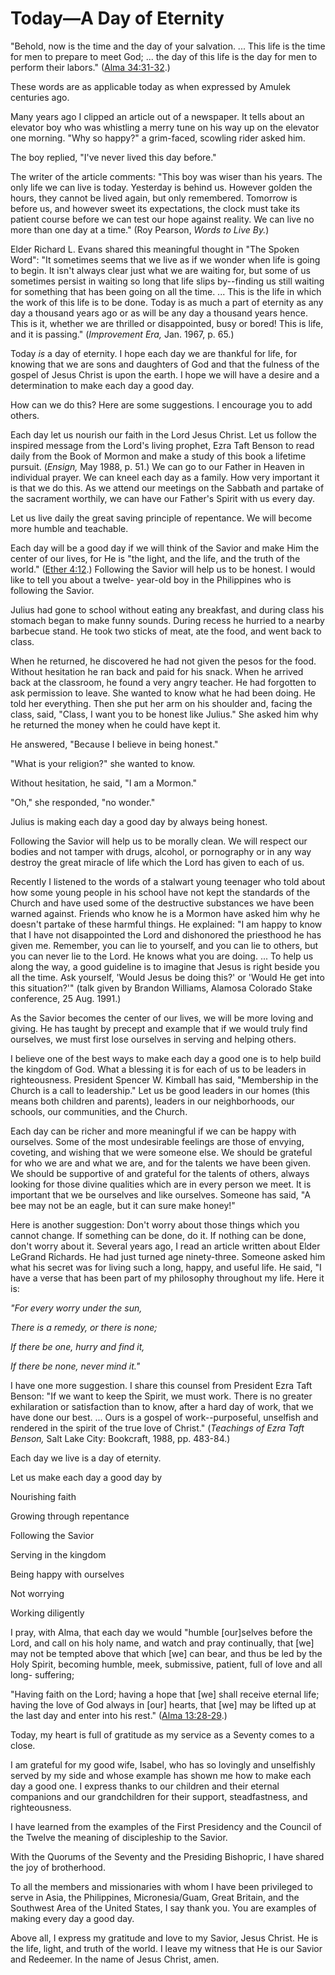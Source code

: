 # Today—A Day of Eternity

"Behold, now is the time and the day of your salvation. ... This life is the
time for men to prepare to meet God; ... the day of this life is the day for men
to perform their labors." ([Alma
34:31-32](https://www.lds.org/scriptures/bofm/alma/34.31-32?lang=eng#30).)

These words are as applicable today as when expressed by Amulek centuries ago.

Many years ago I clipped an article out of a newspaper. It tells about an
elevator boy who was whistling a merry tune on his way up on the elevator one
morning. "Why so happy?" a grim-faced, scowling rider asked him.

The boy replied, "I've never lived this day before."

The writer of the article comments: "This boy was wiser than his years. The
only life we can live is today. Yesterday is behind us. However golden the
hours, they cannot be lived again, but only remembered. Tomorrow is before us,
and however sweet its expectations, the clock must take its patient course
before we can test our hope against reality. We can live no more than one day
at a time." (Roy Pearson, _Words to Live By._)

Elder Richard L. Evans shared this meaningful thought in "The Spoken Word":
"It sometimes seems that we live as if we wonder when life is going to begin.
It isn't always clear just what we are waiting for, but some of us sometimes
persist in waiting so long that life slips by--finding us still waiting for
something that has been going on all the time. ... This is the life in which the
work of this life is to be done. Today is as much a part of eternity as any
day a thousand years ago or as will be any day a thousand years hence. This is
it, whether we are thrilled or disappointed, busy or bored! This is life, and
it is passing." (_Improvement Era,_ Jan. 1967, p. 65.)

Today _is_ a day of eternity. I hope each day we are thankful for life, for
knowing that we are sons and daughters of God and that the fulness of the
gospel of Jesus Christ is upon the earth. I hope we will have a desire and a
determination to make each day a good day.

How can we do this? Here are some suggestions. I encourage you to add others.

Each day let us nourish our faith in the Lord Jesus Christ. Let us follow the
inspired message from the Lord's living prophet, Ezra Taft Benson to read
daily from the Book of Mormon and make a study of this book a lifetime
pursuit. (_Ensign,_ May 1988, p. 51.) We can go to our Father in Heaven in
individual prayer. We can kneel each day as a family. How very important it is
that we do this. As we attend our meetings on the Sabbath and partake of the
sacrament worthily, we can have our Father's Spirit with us every day.

Let us live daily the great saving principle of repentance. We will become
more humble and teachable.

Each day will be a good day if we will think of the Savior and make Him the
center of our lives, for He is "the light, and the life, and the truth of the
world." ([Ether
4:12](https://www.lds.org/scriptures/bofm/ether/4.12?lang=eng#11).) Following
the Savior will help us to be honest. I would like to tell you about a twelve-
year-old boy in the Philippines who is following the Savior.

Julius had gone to school without eating any breakfast, and during class his
stomach began to make funny sounds. During recess he hurried to a nearby
barbecue stand. He took two sticks of meat, ate the food, and went back to
class.

When he returned, he discovered he had not given the pesos for the food.
Without hesitation he ran back and paid for his snack. When he arrived back at
the classroom, he found a very angry teacher. He had forgotten to ask
permission to leave. She wanted to know what he had been doing. He told her
everything. Then she put her arm on his shoulder and, facing the class, said,
"Class, I want you to be honest like Julius." She asked him why he returned
the money when he could have kept it.

He answered, "Because I believe in being honest."

"What is your religion?" she wanted to know.

Without hesitation, he said, "I am a Mormon."

"Oh," she responded, "no wonder."

Julius is making each day a good day by always being honest.

Following the Savior will help us to be morally clean. We will respect our
bodies and not tamper with drugs, alcohol, or pornography or in any way
destroy the great miracle of life which the Lord has given to each of us.

Recently I listened to the words of a stalwart young teenager who told about
how some young people in his school have not kept the standards of the Church
and have used some of the destructive substances we have been warned against.
Friends who know he is a Mormon have asked him why he doesn't partake of these
harmful things. He explained: "I am happy to know that I have not disappointed
the Lord and dishonored the priesthood he has given me. Remember, you can lie
to yourself, and you can lie to others, but you can never lie to the Lord. He
knows what you are doing. ... To help us along the way, a good guideline is to
imagine that Jesus is right beside you all the time. Ask yourself, 'Would
Jesus be doing this?' or 'Would He get into this situation?'" (talk given by
Brandon Williams, Alamosa Colorado Stake conference, 25 Aug. 1991.)

As the Savior becomes the center of our lives, we will be more loving and
giving. He has taught by precept and example that if we would truly find
ourselves, we must first lose ourselves in serving and helping others.

I believe one of the best ways to make each day a good one is to help build
the kingdom of God. What a blessing it is for each of us to be leaders in
righteousness. President Spencer W. Kimball has said, "Membership in the
Church is a call to leadership." Let us be good leaders in our homes (this
means both children and parents), leaders in our neighborhoods, our schools,
our communities, and the Church.

Each day can be richer and more meaningful if we can be happy with ourselves.
Some of the most undesirable feelings are those of envying, coveting, and
wishing that we were someone else. We should be grateful for who we are and
what we are, and for the talents we have been given. We should be supportive
of and grateful for the talents of others, always looking for those divine
qualities which are in every person we meet. It is important that we be
ourselves and like ourselves. Someone has said, "A bee may not be an eagle,
but it can sure make honey!"

Here is another suggestion: Don't worry about those things which you cannot
change. If something can be done, do it. If nothing can be done, don't worry
about it. Several years ago, I read an article written about Elder LeGrand
Richards. He had just turned age ninety-three. Someone asked him what his
secret was for living such a long, happy, and useful life. He said, "I have a
verse that has been part of my philosophy throughout my life. Here it is:

_"For every worry under the sun,_

_There is a remedy, or there is none;_

_If there be one, hurry and find it,_

_If there be none, never mind it."_

I have one more suggestion. I share this counsel from President Ezra Taft
Benson: "If we want to keep the Spirit, we must work. There is no greater
exhilaration or satisfaction than to know, after a hard day of work, that we
have done our best. ... Ours is a gospel of work--purposeful, unselfish and
rendered in the spirit of the true love of Christ." (_Teachings of Ezra Taft
Benson,_ Salt Lake City: Bookcraft, 1988, pp. 483-84.)

Each day we live is a day of eternity.

Let us make each day a good day by

Nourishing faith

Growing through repentance

Following the Savior

Serving in the kingdom

Being happy with ourselves

Not worrying

Working diligently

I pray, with Alma, that each day we would "humble [our]selves before the Lord,
and call on his holy name, and watch and pray continually, that [we] may not
be tempted above that which [we] can bear, and thus be led by the Holy Spirit,
becoming humble, meek, submissive, patient, full of love and all long-
suffering;

"Having faith on the Lord; having a hope that [we] shall receive eternal life;
having the love of God always in [our] hearts, that [we] may be lifted up at
the last day and enter into his rest." ([Alma
13:28-29](https://www.lds.org/scriptures/bofm/alma/13.28-29?lang=eng#27).)

Today, my heart is full of gratitude as my service as a Seventy comes to a
close.

I am grateful for my good wife, Isabel, who has so lovingly and unselfishly
served by my side and whose example has shown me how to make each day a good
one. I express thanks to our children and their eternal companions and our
grandchildren for their support, steadfastness, and righteousness.

I have learned from the examples of the First Presidency and the Council of
the Twelve the meaning of discipleship to the Savior.

With the Quorums of the Seventy and the Presiding Bishopric, I have shared the
joy of brotherhood.

To all the members and missionaries with whom I have been privileged to serve
in Asia, the Philippines, Micronesia/Guam, Great Britain, and the Southwest
Area of the United States, I say thank you. You are examples of making every
day a good day.

Above all, I express my gratitude and love to my Savior, Jesus Christ. He is
the life, light, and truth of the world. I leave my witness that He is our
Savior and Redeemer. In the name of Jesus Christ, amen.

